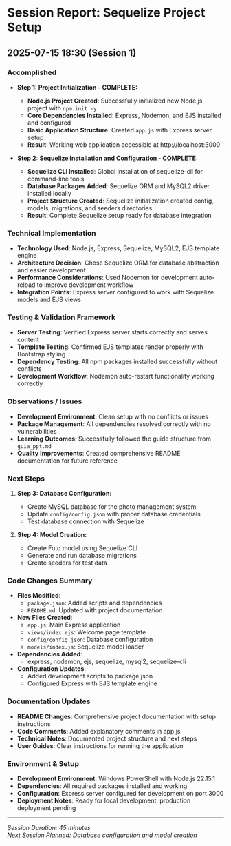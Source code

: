 # Session Report: Sequelize Project Setup

## 2025-07-15 18:30 (Session 1)

### Accomplished
- **Step 1: Project Initialization - COMPLETE:**
  - **Node.js Project Created**: Successfully initialized new Node.js project with `npm init -y`
  - **Core Dependencies Installed**: Express, Nodemon, and EJS installed and configured
  - **Basic Application Structure**: Created `app.js` with Express server setup
  - **Result**: Working web application accessible at http://localhost:3000

- **Step 2: Sequelize Installation and Configuration - COMPLETE:**
  - **Sequelize CLI Installed**: Global installation of sequelize-cli for command-line tools
  - **Database Packages Added**: Sequelize ORM and MySQL2 driver installed locally
  - **Project Structure Created**: Sequelize initialization created config, models, migrations, and seeders directories
  - **Result**: Complete Sequelize setup ready for database integration

### Technical Implementation
- **Technology Used**: Node.js, Express, Sequelize, MySQL2, EJS template engine
- **Architecture Decision**: Chose Sequelize ORM for database abstraction and easier development
- **Performance Considerations**: Used Nodemon for development auto-reload to improve development workflow
- **Integration Points**: Express server configured to work with Sequelize models and EJS views

### Testing & Validation Framework
- **Server Testing**: Verified Express server starts correctly and serves content
- **Template Testing**: Confirmed EJS templates render properly with Bootstrap styling
- **Dependency Testing**: All npm packages installed successfully without conflicts
- **Development Workflow**: Nodemon auto-restart functionality working correctly

### Observations / Issues
- **Development Environment**: Clean setup with no conflicts or issues
- **Package Management**: All dependencies resolved correctly with no vulnerabilities
- **Learning Outcomes**: Successfully followed the guide structure from `guia_ppt.md`
- **Quality Improvements**: Created comprehensive README documentation for future reference

### Next Steps
1. **Step 3: Database Configuration:**
   - Create MySQL database for the photo management system
   - Update `config/config.json` with proper database credentials
   - Test database connection with Sequelize

2. **Step 4: Model Creation:**
   - Create Foto model using Sequelize CLI
   - Generate and run database migrations
   - Create seeders for test data

### Code Changes Summary
- **Files Modified**: 
  - `package.json`: Added scripts and dependencies
  - `README.md`: Updated with project documentation
- **New Files Created**: 
  - `app.js`: Main Express application
  - `views/index.ejs`: Welcome page template
  - `config/config.json`: Database configuration
  - `models/index.js`: Sequelize model loader
- **Dependencies Added**: 
  - express, nodemon, ejs, sequelize, mysql2, sequelize-cli
- **Configuration Updates**: 
  - Added development scripts to package.json
  - Configured Express with EJS template engine

### Documentation Updates
- **README Changes**: Comprehensive project documentation with setup instructions
- **Code Comments**: Added explanatory comments in app.js
- **Technical Notes**: Documented project structure and next steps
- **User Guides**: Clear instructions for running the application

### Environment & Setup
- **Development Environment**: Windows PowerShell with Node.js 22.15.1
- **Dependencies**: All required packages installed and working
- **Configuration**: Express server configured for development on port 3000
- **Deployment Notes**: Ready for local development, production deployment pending

---
*Session Duration: 45 minutes*  
*Next Session Planned: Database configuration and model creation* 